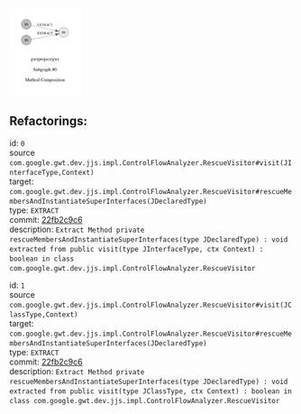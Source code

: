<img src=subgraph_atomic_0.svg width=25%>

## Refactorings:

id: `0`\
source `com.google.gwt.dev.jjs.impl.ControlFlowAnalyzer.RescueVisitor#visit(JInterfaceType,Context)`\
target: `com.google.gwt.dev.jjs.impl.ControlFlowAnalyzer.RescueVisitor#rescueMembersAndInstantiateSuperInterfaces(JDeclaredType)`\
type: `EXTRACT`\
commit: [22fb2c9c6](https://github.com/gwtproject/gwt/commit/22fb2c9c6974bd1fe0f6ff684f52e6cfbed1a387)\
description: `Extract Method private rescueMembersAndInstantiateSuperInterfaces(type JDeclaredType) : void extracted from public visit(type JInterfaceType, ctx Context) : boolean in class com.google.gwt.dev.jjs.impl.ControlFlowAnalyzer.RescueVisitor`

id: `1`\
source `com.google.gwt.dev.jjs.impl.ControlFlowAnalyzer.RescueVisitor#visit(JClassType,Context)`\
target: `com.google.gwt.dev.jjs.impl.ControlFlowAnalyzer.RescueVisitor#rescueMembersAndInstantiateSuperInterfaces(JDeclaredType)`\
type: `EXTRACT`\
commit: [22fb2c9c6](https://github.com/gwtproject/gwt/commit/22fb2c9c6974bd1fe0f6ff684f52e6cfbed1a387)\
description: `Extract Method private rescueMembersAndInstantiateSuperInterfaces(type JDeclaredType) : void extracted from public visit(type JClassType, ctx Context) : boolean in class com.google.gwt.dev.jjs.impl.ControlFlowAnalyzer.RescueVisitor`

